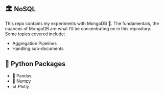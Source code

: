 ## :classical_building: NoSQL 
This repo contains my experiments with MongoDB :seedling:. The fundamentals, the nuances of MongoDB are what I'll be concentrating on in this repository. Some topics covered include:
* Aggregation Pipelines
* Handling sub-documents


## :gift: Python Packages
* :panda_face: Pandas 
* :1234: Numpy 
* :bar_chart: Plotly 

